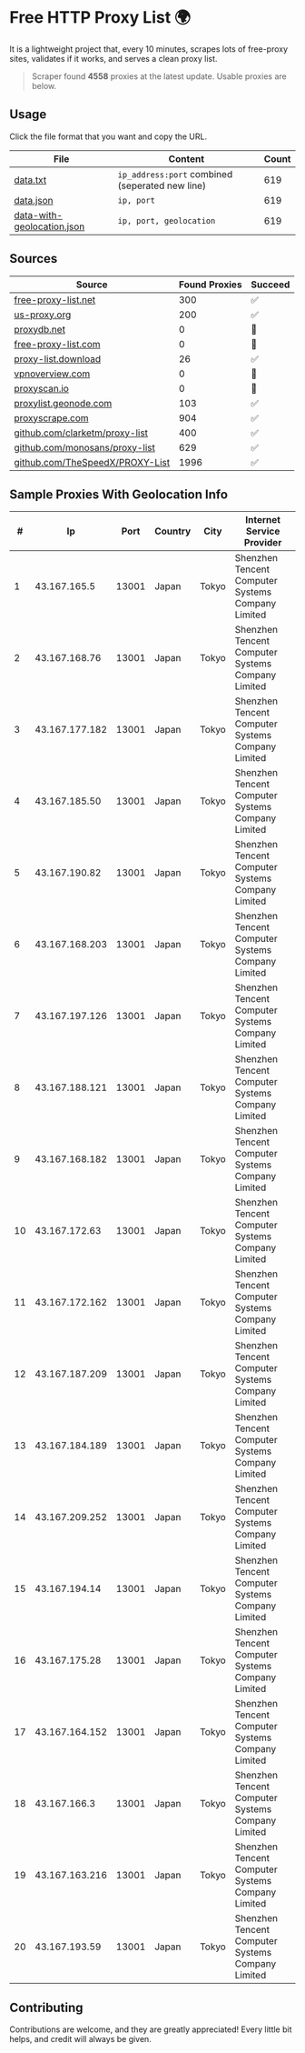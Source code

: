 
# Free HTTP Proxy List 🌍

It is a lightweight project that, every 10 minutes, scrapes lots of free-proxy sites, validates if it works, and serves a clean proxy list.


> Scraper found **4558** proxies at the latest update. Usable proxies are below.

## Usage

Click the file format that you want and copy the URL.


|File|Content|Count|
|----|-------|-----|
|[data.txt](https://raw.githubusercontent.com/themiralay/Proxy-List-World/master/data.txt)|`ip_address:port` combined (seperated new line)|619|
|[data.json](https://raw.githubusercontent.com/themiralay/Proxy-List-World/master/data.json)|`ip, port`|619|
|[data-with-geolocation.json](https://raw.githubusercontent.com/themiralay/Proxy-List-World/master/data-with-geolocation.json)|`ip, port, geolocation`|619|

## Sources

|Source|Found Proxies|Succeed|
|------|-------------|-------|
|[free-proxy-list.net](https://free-proxy-list.net)|300|✅|
|[us-proxy.org](https://www.us-proxy.org)|200|✅|
|[proxydb.net](http://proxydb.net)|0|🚫|
|[free-proxy-list.com](https://free-proxy-list.com/?page=&port=&type%5B%5D=http&type%5B%5D=https&up_time=0&search=Search)|0|🚫|
|[proxy-list.download](https://www.proxy-list.download/HTTP)|26|✅|
|[vpnoverview.com](https://vpnoverview.com/privacy/anonymous-browsing/free-proxy-servers)|0|🚫|
|[proxyscan.io](https://www.proxyscan.io)|0|🚫|
|[proxylist.geonode.com](https://proxylist.geonode.com/api/proxy-list?limit=300&page=1&sort_by=lastChecked&sort_type=desc&protocols=http,https)|103|✅|
|[proxyscrape.com](https://api.proxyscrape.com/v2/?request=displayproxies&protocol=http&timeout=10000&country=all&ssl=all&anonymity=all)|904|✅|
|[github.com/clarketm/proxy-list](https://raw.githubusercontent.com/clarketm/proxy-list/master/proxy-list-raw.txt)|400|✅|
|[github.com/monosans/proxy-list](https://raw.githubusercontent.com/monosans/proxy-list/main/proxies/http.txt)|629|✅|
|[github.com/TheSpeedX/PROXY-List](https://raw.githubusercontent.com/TheSpeedX/PROXY-List/master/http.txt)|1996|✅|


## Sample Proxies With Geolocation Info

|#|Ip|Port|Country|City|Internet Service Provider|
|-|--|----|-------|----|-------------------------|
|1|43.167.165.5|13001|Japan|Tokyo|Shenzhen Tencent Computer Systems Company Limited|
|2|43.167.168.76|13001|Japan|Tokyo|Shenzhen Tencent Computer Systems Company Limited|
|3|43.167.177.182|13001|Japan|Tokyo|Shenzhen Tencent Computer Systems Company Limited|
|4|43.167.185.50|13001|Japan|Tokyo|Shenzhen Tencent Computer Systems Company Limited|
|5|43.167.190.82|13001|Japan|Tokyo|Shenzhen Tencent Computer Systems Company Limited|
|6|43.167.168.203|13001|Japan|Tokyo|Shenzhen Tencent Computer Systems Company Limited|
|7|43.167.197.126|13001|Japan|Tokyo|Shenzhen Tencent Computer Systems Company Limited|
|8|43.167.188.121|13001|Japan|Tokyo|Shenzhen Tencent Computer Systems Company Limited|
|9|43.167.168.182|13001|Japan|Tokyo|Shenzhen Tencent Computer Systems Company Limited|
|10|43.167.172.63|13001|Japan|Tokyo|Shenzhen Tencent Computer Systems Company Limited|
|11|43.167.172.162|13001|Japan|Tokyo|Shenzhen Tencent Computer Systems Company Limited|
|12|43.167.187.209|13001|Japan|Tokyo|Shenzhen Tencent Computer Systems Company Limited|
|13|43.167.184.189|13001|Japan|Tokyo|Shenzhen Tencent Computer Systems Company Limited|
|14|43.167.209.252|13001|Japan|Tokyo|Shenzhen Tencent Computer Systems Company Limited|
|15|43.167.194.14|13001|Japan|Tokyo|Shenzhen Tencent Computer Systems Company Limited|
|16|43.167.175.28|13001|Japan|Tokyo|Shenzhen Tencent Computer Systems Company Limited|
|17|43.167.164.152|13001|Japan|Tokyo|Shenzhen Tencent Computer Systems Company Limited|
|18|43.167.166.3|13001|Japan|Tokyo|Shenzhen Tencent Computer Systems Company Limited|
|19|43.167.163.216|13001|Japan|Tokyo|Shenzhen Tencent Computer Systems Company Limited|
|20|43.167.193.59|13001|Japan|Tokyo|Shenzhen Tencent Computer Systems Company Limited|



## Contributing

Contributions are welcome, and they are greatly appreciated! Every
little bit helps, and credit will always be given.

